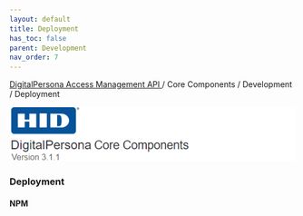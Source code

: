 ```yaml
---
layout: default
title: Deployment
has_toc: false
parent: Development
nav_order: 7
---
```


[DigitalPersona Access Management API ](https://lenhodgeman.github.io/digitalpersona-access-management-api/)/ Core Components / Development / Deployment  

![](../../docs/assets/HID-DPAM-Core.png)
### Deployment

#### NPM

